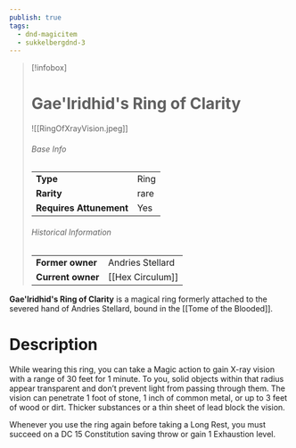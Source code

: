 ```yaml
---
publish: true
tags:
  - dnd-magicitem
  - sukkelbergdnd-3
---
```


> [!infobox]  
> # Gae'lridhid's Ring of Clarity
> ![[RingOfXrayVision.jpeg]]
> ###### Base Info
> | | |
> |---|---|
> | **Type** | Ring |
> | **Rarity** | rare |
> | **Requires Attunement** | Yes |
> ###### Historical Information
> | | |
> |---|---|
> | **Former owner** | Andries Stellard |
> | **Current owner** | [[Hex Circulum]] |

**Gae'lridhid's Ring of Clarity** is a magical ring formerly attached to the severed hand of Andries Stellard, bound in the [[Tome of the Blooded]]. 
# Description
While wearing this ring, you can take a Magic action to gain X-ray vision with a range of 30 feet for 1 minute. To you, solid objects within that radius appear transparent and don’t prevent light from passing through them. The vision can penetrate 1 foot of stone, 1 inch of common metal, or up to 3 feet of wood or dirt. Thicker substances or a thin sheet of lead block the vision.

Whenever you use the ring again before taking a Long Rest, you must succeed on a DC 15 Constitution saving throw or gain 1 Exhaustion level.